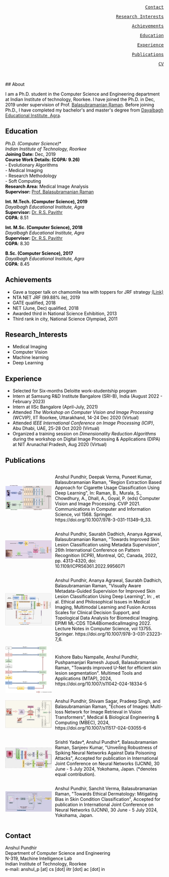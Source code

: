<style>
body {
  background-image: url('https://image.freepik.com/free-vector/abstract-paper-hexagon-white-background_51543-213.jpg');
  background-repeat: no-repeat;
  background-attachment: fixed;
  background-size: cover;
  color: #000000;
}
 
</style> 

<div>
<!--    <a href="#about" class="ui-btn ui-shadow ui-corner-all ui-btn-inline ui-mini" style="float:right"><pre>About</pre></a>  -->
  
  <a href="#contact" class="ui-btn ui-shadow ui-corner-all ui-btn-inline ui-mini" style="float:right"><pre>Contact</pre></a>
  
  <a href="#research_interests" class="ui-btn ui-shadow ui-corner-all ui-btn-inline ui-mini" style="float:right"><pre>Research_Interests</pre></a>
  
  <a href="#achievements" class="ui-btn ui-shadow ui-corner-all ui-btn-inline ui-mini" style="float:right"><pre>Achievements</pre></a>
  
  <a href="#education" class="ui-btn ui-shadow ui-corner-all ui-btn-inline ui-mini" style="float:right"><pre>Education</pre></a>
  
  <a href="#experience" class="ui-btn ui-shadow ui-corner-all ui-btn-inline ui-mini" style="float:right"><pre>Experience</pre></a>
  
  <a href="#publications" class="ui-btn ui-shadow ui-corner-all ui-btn-inline ui-mini" style="float:right"><pre>Publications</pre></a>
  
  <a href="https://github.com/AnshulPundhir/AnshulPundhir.github.io/blob/gh-pages/cv.pdf" target="cv.pdf" style="float:right"><pre>CV</pre></a>
</div>
<br>
<br>
## About

I am a Ph.D. student in the Computer Science and Engineering department at Indian Institute of technology, Roorkee. I have joined the Ph.D. in Dec, 2019 under supervision of Prof. [Balasubramanian Raman](https://balarsgroup.github.io/). Before joining Ph.D., I have completed my bachelor's and master's degree from [Dayalbagh Educational Institute, Agra](https://www.dei.ac.in/dei/).  

## Education

**Ph.D.* (Computer Science)**\
_Indian Institute of Technology, Roorkee_\
**Joining Date:** Dec, 2019\
**Course Work Details: (CGPA: 9.26)** \
    - Evolutionary Algorithms  \
    - Medical Imaging          \
    - Research Methodology     \
    - Soft Computing           \
**Research Area:** Medical Image Analysis \
**Supervisor:** [Prof. Balasubramanian Raman](https://balarsgroup.github.io/)

**Int. M.Tech. (Computer Science), 2019**\
_Dayalbagh Educational Institute, Agra_ \
**Supervisor:** [Dr. R.S. Pavithr](https://www.dei.ac.in/dei/science/index.php/phy-faculty/90-physicsfaculty/159-mr-r-s-pavithr) \
**CGPA**: 8.51

**Int. M.Sc. (Computer Science), 2018**\
_Dayalbagh Educational Institute, Agra_\
**Supervisor:** [Dr. R.S. Pavithr](https://www.dei.ac.in/dei/science/index.php/phy-faculty/90-physicsfaculty/159-mr-r-s-pavithr) \
**CGPA**: 8.30

**B.Sc. (Computer Science), 2017**\
_Dayalbagh Educational Institute, Agra_\
**CGPA**: 8.45

## Achievements
   - Gave a topper talk on chamomile tea with toppers for JRF strategy [(Link)](https://youtu.be/Uv5tegbd3Vs) 
   - NTA NET JRF (99.88% ile), 2019
   - GATE qualified, 2018
   - NET (June, Dec) qualified, 2018
   - Awarded third in National Science Exhibition, 2013
   - Third rank in city, National Science Olympiad, 2011
 
## Research_Interests
   - Medical Imaging
   - Computer Vision 
   - Machine learning  
   - Deep Learning

## Experience
   - Selected for Six-months Deloitte work-studentship program
   - Intern at Samsung R&D Institute Bangalore (SRI-B), India (August 2022 - February 2023)
   - Intern at IISc Bangalore (April-July, 2021) 
   - Attended *The Workshop on Computer Vision and Image Processing (WCVIP)*, IIT Roorkee, Uttarakhand, 14-24 Dec 2020 (Virtual) 
   - Attended *IEEE International Conference on Image Processing (ICIP)*, Abu Dhabi, UAE, 25-28 Oct 2020 (Virtual)
   - Organized a training session on *Dimensionality Reduction Algorithms* during the workshop on Digital Image Processing & Applications (DIPA) at NIT Arunachal Pradesh, Aug 2020 (Virtual)
   
## Publications

<style>
  .container {
    display: flex;
    align-items: center; /* Vertically center the items */
  }

  .image {
    flex: 3; /* Occupy 30% of the container width */
    max-width: 30%;
    padding-right: 10px; /* Adjusted spacing between image and text */
  }

  .text {
    flex: 7; /* Occupy 70% of the container width */
  }

  /* Adjust image width and height */
  img {
    width: 100%;
    height: auto;
    object-fit: cover; /* Maintain the aspect ratio while covering the entire container */
  }
</style>


<div class="container">
  <div class="image">
    <img src="./CVIP.PNG" alt="Image">
  </div>
  <div class="text">
    <p>Anshul Pundhir, Deepak Verma, Puneet Kumar, Balasubramanian Raman, "Region Extraction Based Approach for Cigarette Usage Classification Using Deep Learning", In: Raman, B., Murala, S., Chowdhury, A., Dhall, A., Goyal, P. (eds) Computer Vision and Image Processing. CVIP 2021. Communications in Computer and Information Science, vol 1568. Springer. https://doi.org/10.1007/978-3-031-11349-9_33.</p>
  </div>
</div>



<div class="container">

  <div class="image">
    <img src="./ICPR.PNG" alt="Image">
  </div>
  <div class="text">
    <p>Anshul Pundhir, Saurabh Dadhich, Ananya Agarwal, Balasubramanian Raman, "Towards Improved Skin Lesion Classification using Metadata Supervision", 26th International Conference on Pattern Recognition (ICPR), Montreal, QC, Canada, 2022, pp. 4313-4320, doi: 10.1109/ICPR56361.2022.9956071</p>
  </div>

</div>



<div class="container">
  <div class="image">
    <img src="./MLCDS.PNG" alt="Image">
  </div>
  <div class="text">
    <p>Anshul Pundhir, Ananya Agrawal, Saurabh Dadhich, Balasubramanian Raman, "Visually Aware Metadata-Guided Supervision for Improved Skin Lesion Classification Using Deep Learning", In: , et al. Ethical and Philosophical Issues in Medical Imaging, Multimodal Learning and Fusion Across Scales for Clinical Decision Support, and Topological Data Analysis for Biomedical Imaging. EPIMI ML-CDS TDA4BiomedicalImaging 2022. Lecture Notes in Computer Science, vol 13755. Springer. https://doi.org/10.1007/978-3-031-23223-7_6.</p>
  </div>
</div>

<div class="container">
  <div class="image">
    <img src="./MTAP.PNG" alt="Image">
  </div>
  <div class="text">
    <p>Kishore Babu Nampalle, Anshul Pundhir, Pushpamanjari Ramesh Jupudi, Balasubramanian Raman, "Towards improved U-Net for efficient skin lesion segmentation". Multimed Tools and Applications (MTAP), 2024, https://doi.org/10.1007/s11042-024-18334-5</p>

  </div>
</div>

<div class="container">
  <div class="image">
    <img src="./MBEC.png" alt="Image">
  </div>
  <div class="text">
    <p>Anshul Pundhir, Shivam Sagar, Pradeep Singh, and Balasubramanian Raman, "Echoes of Images: Multi-loss Network for Image Retrieval in Vision Transformers", Medical & Biological Engineering & Computing (MBEC), 2024, https://doi.org/10.1007/s11517-024-03055-6</p>
  </div>
</div>

<div class="container">
  <div class="image">
    <img src="./IJCNN-1.png" alt="Image">
  </div>
  <div class="text">
    <p>Srishti Yadav*, Anshul Pundhir*, Balasubramanian Raman, Sanjeev Kumar, "Unveiling Robustness of Spiking Neural Networks Against Data Poisoning Attacks", Accepted for publication in International Joint Conference on Neural Networks (IJCNN), 30 June - 5 July 2024, Yokohama, Japan. (*denotes equal contribution).</p>
  </div>
</div>

<div class="container">
  <div class="image">
    <img src="./IJCNN-2.png" alt="Image">
  </div>
  <div class="text">
    <p>Anshul Pundhir, Sanchit Verma, Balasubramanian Raman, "Towards Ethical Dermatology: Mitigating Bias in Skin Condition Classification", Accepted for publication in International Joint Conference on Neural Networks (IJCNN), 30 June - 5 July 2024, Yokohama, Japan.</p>
  </div>
</div>

##   Contact
Anshul Pundhir \
Department of Computer Science and Engineering\
N-319, Machine Intelligence Lab\
Indian Institute of Technology, Roorkee\
e-mail: anshul_p [at] cs [dot] iitr [dot] ac [dot] in

   
